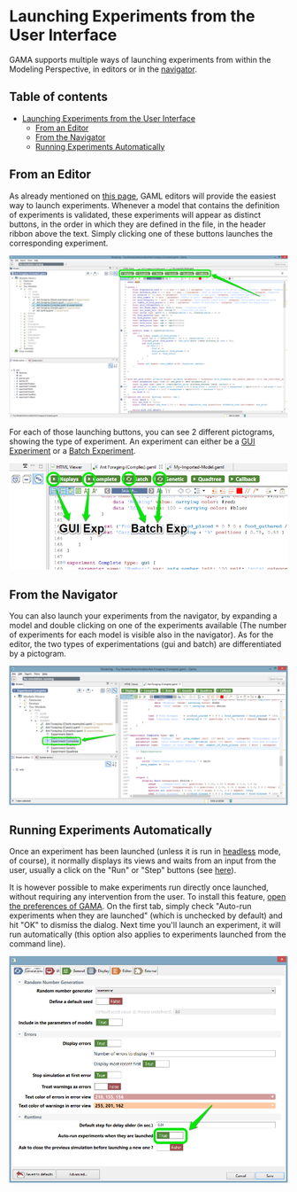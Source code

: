 
# Launching Experiments from the User Interface



GAMA supports multiple ways of launching experiments from within the Modeling Perspective, in editors or in the [navigator](https://github.com/gama-platform/gama/wiki/Content\References\PlatformDocumentation\WorkspaceProjectsAndModels\NavigatingWorkspace.md).


## Table of contents 

* [Launching Experiments from the User Interface](#launching-experiments-from-the-user-interface)
	* [From an Editor](#from-an-editor)
	* [From the Navigator](#from-the-navigator)
	* [Running Experiments Automatically](#running-experiments-automatically)




## From an Editor
As already mentioned on [this page](https://github.com/gama-platform/gama/wiki/Content\References\PlatformDocumentation\EditingModels\GamlEditorGeneralities.md), GAML editors will provide the easiest way to launch experiments. Whenever a model that contains the definition of experiments is validated, these experiments will appear as distinct buttons, in the order in which they are defined in the file, in the header ribbon above the text. Simply clicking one of these buttons launches the corresponding experiment.

![images/editor_launch.png](images/editor_launch.png)

For each of those launching buttons, you can see 2 different pictograms, showing the type of experiment. An experiment can either be a [GUI Experiment](https://github.com/gama-platform/gama/wiki/Content\Tutorials\LearnGAMLStepByStep\DefiningGUIExperiment.md) or a [Batch Experiment](https://github.com/gama-platform/gama/wiki/Content\Tutorials\LearnGAMLStepByStep\ExploringModels\BatchExperiments.md).

![images/editor_different_types_of_experiment.png](images/editor_different_types_of_experiment.png)


## From the Navigator
You can also launch your experiments from the navigator, by expanding a model and double clicking on one of the experiments available (The number of experiments for each model is visible also in the navigator). As for the editor, the two types of experimentations (gui and batch) are differentiated by a pictogram.

![images/navigator_launch.png](images/navigator_launch.png)


## Running Experiments Automatically
Once an experiment has been launched (unless it is run in [headless](https://github.com/gama-platform/gama/wiki/Content\References\PlatformDocumentation\InstallationAndLaunching\Headless.md) mode, of course), it normally displays its views and waits from an input from the user, usually a click on the "Run" or "Step" buttons (see [here](https://github.com/gama-platform/gama/wiki/Content\References\PlatformDocumentation\RunningExperiments\MenusAndCommands.md)).

It is however possible to make experiments run directly once launched, without requiring any intervention from the user.  To install this feature, [open the preferences of GAMA](https://github.com/gama-platform/gama/wiki/Content\References\PlatformDocumentation\Preferences.md). On the first tab, simply check "Auto-run experiments when they are launched" (which is unchecked by default) and hit "OK" to dismiss the dialog. Next time you'll launch an experiment, it will run automatically (this option also applies to experiments launched from the command line).

![images/prefs_auto_run.png](images/prefs_auto_run.png)